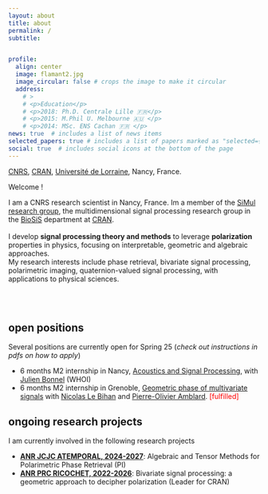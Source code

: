 ```yaml
---
layout: about
title: about
permalink: /
subtitle:


profile:
  align: center
  image: flamant2.jpg
  image_circular: false # crops the image to make it circular
  address:
    # >
    # <p>Education</p>
    # <p>2018: Ph.D. Centrale Lille 🇫🇷</p>
    # <p>2015: M.Phil U. Melbourne 🇦🇺 </p>
    # <p>2014: MSc. ENS Cachan 🇫🇷 </p>
news: true  # includes a list of news items
selected_papers: true # includes a list of papers marked as "selected={true}"
social: true  # includes social icons at the bottom of the page
---
```

<a href="https://cnrs.fr">CNRS</a>, <a href="http://www.cran.univ-lorraine.fr/">CRAN</a>, <a href="https://www.univ-lorraine.fr">Université de Lorraine</a>, Nancy, France.

Welcome !

I am a CNRS research scientist in Nancy, France. Im a member of the [SiMul research group](https://cran-simul.github.io), the multidimensional signal processing research group in the [BioSiS](http://www.cran.univ-lorraine.fr/francais/themes_rech/biosis/index.php) department at [CRAN](http://www.cran.univ-lorraine.fr/).
<br/>
<br/>
I develop **signal processing theory and methods** to leverage **polarization** properties in physics, focusing on interpretable, geometric and algebraic approaches.
<br/>
My research interests include phase retrieval, bivariate signal processing, polarimetric imaging, quaternion-valued signal processing, with applications to physical sciences.

<br/>
<br/>

<!-- <br/> Wanna join our group? We have currently a 12-month postdoctoral researcher position available on [Geometric Bayesian inference for bivariate signals](/assets/jobs/2023postDocRicochetCRAN.pdf), starting anytime in 2023. See also this [master internship](/assets/jobs/2023_internshipMaster.pdf) position. -->

## open positions
<!-- Multiple positions (master, Ph.D. and postdoc) are opened right now, in relation with the research projects above.
Interested? contact me directly by [email](mailto:julien.flamant@cnrs.fr), joining a CV and a brief statement of interest.
 -->
Several positions are currently open for Spring 25 (*check out instructions in pdfs on how to apply*)
- 6 months M2 internship in Nancy, [Acoustics and Signal Processing](/assets/jobs/2025_M2_acoustics_CRAN_WHOI.pdf), with [Julien Bonnel](https://www2.whoi.edu/staff/jbonnel/) (WHOI)
- 6 months M2 internship in Grenoble, [Geometric phase of multivariate signals](/assets/jobs/2025_M2_geometricphase.pdf) with [Nicolas Le Bihan](https://nicolas-le-bihan.github.io/) and [Pierre-Olivier Amblard](https://www.gipsa-lab.grenoble-inp.fr/~pierre-olivier.amblard/). <span style="color:red">[fulfilled] </span>


## ongoing research projects
<!-- **News** I have recently been awarded a ANR Young researcher Grant ATEMPORAL, with funding for a master internship followed by a Ph.D., plus a 18 month postdoc, as well as extensive research support for travel. -->
I am currently involved in the following research projects
- [**ANR JCJC ATEMPORAL, 2024-2027**](/atemporal): Algebraic and Tensor Methods for Polarimetric Phase Retrieval (PI)
- [**ANR PRC RICOCHET, 2022-2026**](https://ricochet-anr.github.io): Bivariate signal processing:
a geometric approach to decipher polarization (Leader for CRAN)
